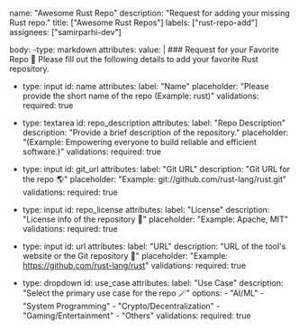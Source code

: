 name: "Awesome Rust Repo"
description: "Request for adding your missing Rust repo."
title: ["Awesome Rust Repos"]
labels: ["rust-repo-add"]
assignees: ["samirparhi-dev"]

body:
-type: markdown
    attributes:
    value: |
        ### Request for your Favorite Repo 🧪
        Please fill out the following details to add your favorite Rust repository.

- type: input
    id: name
    attributes:
    label: "Name"
    placeholder: "Please provide the short name of the repo (Example: rust)"
    validations:
    required: true

- type: textarea
    id: repo_description
    attributes:
    label: "Repo Description"
    description: "Provide a brief description of the repository."
    placeholder: "(Example: Empowering everyone to build reliable and efficient software.)"
    validations:
    required: true

- type: input
    id: git_url
    attributes:
    label: "Git URL"
    description: "Git URL for the repo 🌎"
    placeholder: "Example: git://github.com/rust-lang/rust.git"
    validations:
    required: true

- type: input
    id: repo_license
    attributes:
    label: "License"
    description: "License info of the repository 📄"
    placeholder: "Example: Apache, MIT"
    validations:
    required: true

- type: input
    id: url
    attributes:
    label: "URL"
    description: "URL of the tool's website or the Git repository 🤗"
    placeholder: "Example: https://github.com/rust-lang/rust"
    validations:
    required: true

- type: dropdown
    id: use_case
    attributes:
    label: "Use Case"
    description: "Select the primary use case for the repo 🪄"
    options:
        - "AI/ML"
        - "System Programming"
        - "Crypto/Decentralization"
        - "Gaming/Entertainment"
        - "Others"
    validations:
    required: true
